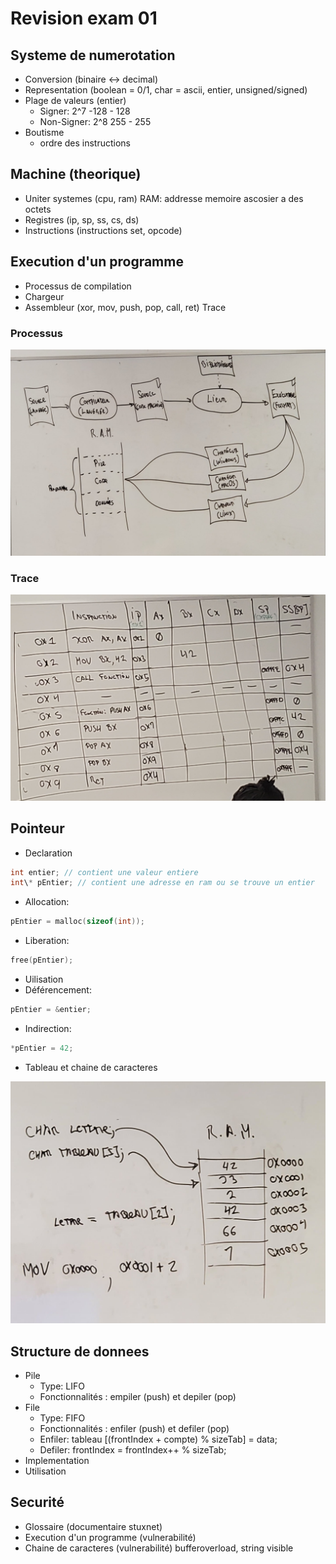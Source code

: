 # Revision exam 01

## Systeme de numerotation

-   Conversion (binaire <-> decimal)
-   Representation (boolean = 0/1, char = ascii, entier, unsigned/signed)
-   Plage de valeurs (entier)
    -   Signer: 2^7 -128 - 128
    -   Non-Signer: 2^8 255 - 255
-   Boutisme
    -   ordre des instructions

## Machine (theorique)

-   Uniter systemes (cpu, ram) RAM: addresse memoire ascosier a des octets
-   Registres (ip, sp, ss, cs, ds)
-   Instructions (instructions set, opcode)

## Execution d'un programme

-   Processus de compilation
-   Chargeur
-   Assembleur (xor, mov, push, pop, call, ret) Trace

### Processus

![image](./312291120_789701405396804_1679778541010640443_n.jpg)

### Trace

![images](./312500947_642157277430453_4202480277672914460_n.jpg)

## Pointeur

-   Declaration

```c
int entier; // contient une valeur entiere
int\* pEntier; // contient une adresse en ram ou se trouve un entier
```

-   Allocation:

```c
pEntier = malloc(sizeof(int));
```

-   Liberation:

```c
free(pEntier);
```

-   Uilisation
-   Déférencement:

```c
pEntier = &entier;
```

-   Indirection:

```c
*pEntier = 42;
```

-   Tableau et chaine de caracteres

![image](./312305287_3265413740372067_2645772204242235468_n.jpg)

## Structure de donnees

-   Pile
    -   Type: LIFO
    -   Fonctionnalités : empiler (push) et depiler (pop)
-   File
    -   Type: FIFO
    -   Fonctionnalités : enfiler (push) et defiler (pop)
    -   Enfiler: tableau [(frontIndex + compte) % sizeTab] = data;
    -   Defiler: frontIndex = frontIndex++ % sizeTab;
-   Implementation
-   Utilisation

## Securité

-   Glossaire (documentaire stuxnet)
-   Execution d'un programme (vulnerabilité)
-   Chaine de caracteres (vulnerabilité) bufferoverload, string visible
